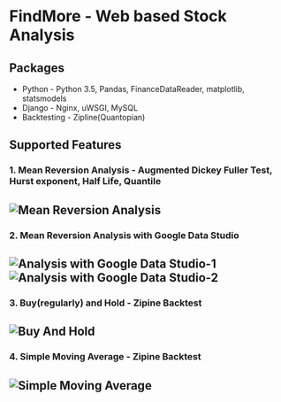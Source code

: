# FindMore - Web based Stock Analysis

## Packages
* Python - Python 3.5, Pandas, FinanceDataReader, matplotlib, statsmodels
* Django - Nginx, uWSGI, MySQL
* Backtesting - Zipline(Quantopian)

## Supported Features
### 1. Mean Reversion Analysis - Augmented Dickey Fuller Test, Hurst exponent, Half Life, Quantile

![Mean Reversion Analysis](/mra/MRA.png)
------------------------------------------------

### 2. Mean Reversion Analysis with Google Data Studio

![Analysis with Google Data Studio-1](/mra/MRA_GOOGLE_DS-1.png)
![Analysis with Google Data Studio-2](/mra/MRA_GOOGLE_DS-2.png)
------------------------------------------------

### 3. Buy(regularly) and Hold - Zipine Backtest

![Buy And Hold](/bah/BAH.png)
------------------------------------------------

### 4. Simple Moving Average - Zipine Backtest

![Simple Moving Average](/sma/SMA.png)
------------------------------------------------
